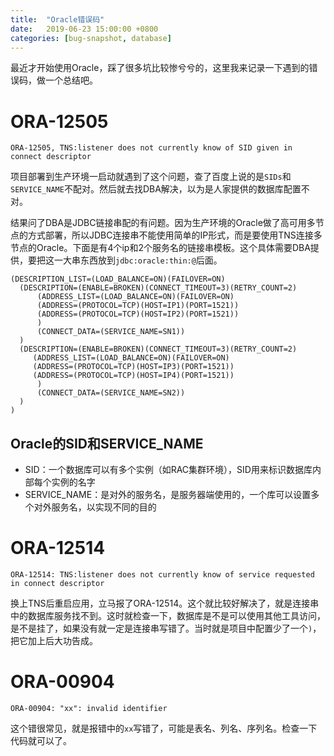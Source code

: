 ```yaml
---
title:  "Oracle错误码"
date:   2019-06-23 15:00:00 +0800
categories: [bug-snapshot, database]
---
```


最近才开始使用Oracle，踩了很多坑比较惨兮兮的，这里我来记录一下遇到的错误码，做一个总结吧。

# ORA-12505

```
ORA-12505, TNS:listener does not currently know of SID given in connect descriptor
```

项目部署到生产环境一启动就遇到了这个问题，查了百度上说的是`SIDs`和`SERVICE_NAME`不配对。然后就去找DBA解决，以为是人家提供的数据库配置不对。

结果问了DBA是JDBC链接串配的有问题。因为生产环境的Oracle做了高可用多节点的方式部署，所以JDBC连接串不能使用简单的IP形式，而是要使用TNS连接多节点的Oracle。下面是有4个ip和2个服务名的链接串模板。这个具体需要DBA提供，要把这一大串东西放到`jdbc:oracle:thin:@`后面。
```
(DESCRIPTION_LIST=(LOAD_BALANCE=ON)(FAILOVER=ON)
  (DESCRIPTION=(ENABLE=BROKEN)(CONNECT_TIMEOUT=3)(RETRY_COUNT=2)
      (ADDRESS_LIST=(LOAD_BALANCE=ON)(FAILOVER=ON)
      (ADDRESS=(PROTOCOL=TCP)(HOST=IP1)(PORT=1521))
      (ADDRESS=(PROTOCOL=TCP)(HOST=IP2)(PORT=1521))
      )
      (CONNECT_DATA=(SERVICE_NAME=SN1))
  )
  (DESCRIPTION=(ENABLE=BROKEN)(CONNECT_TIMEOUT=3)(RETRY_COUNT=2)
     (ADDRESS_LIST=(LOAD_BALANCE=ON)(FAILOVER=ON)
     (ADDRESS=(PROTOCOL=TCP)(HOST=IP3)(PORT=1521))
     (ADDRESS=(PROTOCOL=TCP)(HOST=IP4)(PORT=1521))
      )
      (CONNECT_DATA=(SERVICE_NAME=SN2))
  )
)
```
<!--more-->

## Oracle的SID和SERVICE_NAME

* SID：一个数据库可以有多个实例（如RAC集群环境），SID用来标识数据库内部每个实例的名字
* SERVICE_NAME：是对外的服务名，是服务器端使用的，一个库可以设置多个对外服务名，以实现不同的目的

# ORA-12514

```
ORA-12514: TNS:listener does not currently know of service requested in connect descriptor
```

换上TNS后重启应用，立马报了ORA-12514。这个就比较好解决了，就是连接串中的数据库服务找不到。这时就检查一下，数据库是不是可以使用其他工具访问，是不是挂了，如果没有就一定是连接串写错了。当时就是项目中配置少了一个`)`，把它加上后大功告成。

# ORA-00904

```
ORA-00904: "xx": invalid identifier
```

这个错很常见，就是报错中的`xx`写错了，可能是表名、列名、序列名。检查一下代码就可以了。